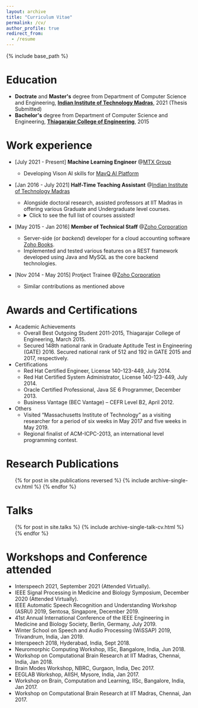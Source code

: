 ```yaml
---
layout: archive
title: "Curriculum Vitae"
permalink: /cv/
author_profile: true
redirect_from:
  - /resume
---
```


{% include base_path %}

Education
======
* **Doctrate** and **Master's** degree from Department of Computer Science and Engineering, **[Indian Institute of Technology Madras](https://www.iitm.ac.in)**, 2021 (Thesis Submitted)
* **Bachelor's**  degree from Department of Computer Science and Engineering, **[Thiagarajar College of Engineering](https://www.tce.edu)**, 2015


Work experience
======
* \[July 2021 - Present\] **Machine Learning Engineer**  @[MTX Group](https://www.iitm.ac.in) 
  * Developing Vison AI skills for [MavQ AI Platform](https://mavq.com/home)

* \[Jan 2016 - July 2021\] **Half-Time Teaching Assistant** @[Indian Institute of Technology Madras](https://www.iitm.ac.in)
  * Alongside doctoral research, assisted professors at IIT Madras in offering various Graduate and Undergraduate level courses.
  * <details> <summary>Click to see the full list of courses assisted!</summary><pre> Speech Comunication (CS6300) [Jan 2020, Jan 2021] <br> Pattern Recogntion and Machine Learning (CS5691) [July 2018, July 2019] <br> Pattern Recognition (CS6690) [July 2017] <br> Programing and Data Structres (CS2700) [July 2020] <br> Discrete Mathematics (CS1200) [Jan 2018] <br> Introduction to Programing (CS1100) [Jan 2016, July 2016, Jan 2019] <br> Software Engineering Lab (CS6690) [Jan 2017] </pre></details>
   
       
    
* \[May 2015 - Jan 2016\] **Member of Technical Staff** @[Zoho Corporation](https://www.zoho.com/)
  * Server-side (or *backend*) developer for a cloud accounting software [Zoho Books](https://www.zoho.com/books/).  
  * Implemented and tested various features on a REST framework developed using Java and MySQL as the core backend technologies.


* \[Nov 2014 - May 2015\] Protject Trainee @[Zoho Corporation](https://www.zoho.com/)
  * Similar contributions as mentioned above

Awards and Certifications
======
* Academic Achievements
   * Overall Best Outgoing Student 2011-2015, Thiagarajar College of Engineering, March 2015.
   * Secured 148th national rank in Graduate Aptitude Test in Engineering (GATE) 2016. Secured national rank of 512 and 192 in GATE 2015 and 2017, respectively.
* Certifications
  * Red Hat Certified Engineer, License 140-123-449, July 2014.
  * Red Hat Certified System Administrator, License 140-123-449, July 2014.
  * Oracle Certified Professional, Java SE 6 Programmer, December 2013.
  * Business Vantage (BEC Vantage) – CEFR Level B2, April 2012.
* Others
  * Visited “Massachusetts Institute of Technology” as a visiting researcher for a period of six weeks in May 2017 and five weeks in May 2019.
  * Regional finalist of ACM-ICPC-2013, an international level programming contest.

  

Research Publications
======
  <ul>{% for post in site.publications reversed %}
    {% include archive-single-cv.html %}
  {% endfor %}</ul>
  
Talks
======
  <ul>{% for post in site.talks %}
    {% include archive-single-talk-cv.html %}
  {% endfor %}</ul>


Workshops and Conference attended
======
* Interspeech 2021, September 2021 (Attended Virtually).
* IEEE Signal Processing in Medicine and Biology Symposium, December 2020 (Attended Virtually).
* IEEE Automatic Speech Recognition and Understanding Workshop (ASRU) 2019, Sentosa, Singapore, December 2019. 
* 41st Annual International Conference of the IEEE Engineering in Medicine and Biology Society, Berlin, Germany, July 2019.
* Winter School on Speech and Audio Processing (WiSSAP) 2019, Trivandrum, India, Jan 2019.
* Interspeech 2018, Hyderabad, India, Sept 2018.
* Neuromorphic Computing Workshop, IISc, Bangalore, India, Jun 2018.
* Workshop on Computational Brain Research at IIT Madras, Chennai, India, Jan 2018.
* Brain Modes Workshop, NBRC, Gurgaon, India,  Dec 2017.
* EEGLAB Workshop, AIISH, Mysore, India, Jan 2017.
* Workshop on Brain, Computation and Learning, IISc, Bangalore, India, Jan 2017.
* Workshop on Computational Brain Research at IIT Madras, Chennai, Jan 2017.









<!---  
#Teaching
#======
#  <ul>{% for post in site.teaching %}
#    {% include archive-single-cv.html %}
#  {% endfor %}</ul>
  
Service and leadership
======
* Currently signed in to 43 different slack teams
-->
